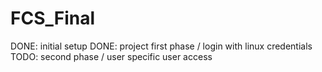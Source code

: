 # FCS_Final
DONE: initial setup
DONE: project first phase / login with linux credentials    
TODO: second phase / user specific user access

